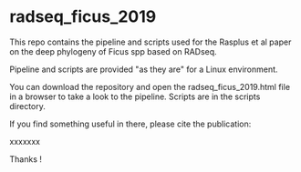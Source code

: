 # radseq_ficus_2019

This repo contains the pipeline and scripts used for the Rasplus et al paper on the deep phylogeny of Ficus spp based on RADseq.

Pipeline and scripts are provided "as they are" for a Linux environment. 

You can download the repository and open the radseq_ficus_2019.html file in a browser to take a look to the pipeline. 
Scripts are in the scripts directory. 

If you find something useful in there, please cite the publication:

xxxxxxx

Thanks !
